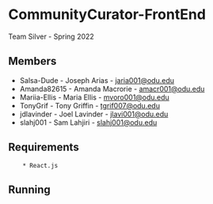 # CommunityCurator-FrontEnd

Team Silver - Spring 2022

## Members

  - Salsa-Dude - Joseph Arias - jaria001@odu.edu
  - Amanda82615 - Amanda Macrorie - amacr001@odu.edu
  - Mariia-Ellis - Maria Ellis - mvoro001@odu.edu
  - TonyGrif - Tony Griffin - tgrif007@odu.edu
  - jdlavinder - Joel Lavinder - jlavi001@odu.edu
  - slahj001 - Sam Lahjiri - slahj001@odu.edu

## Requirements
```
	* React.js
```

## Running

